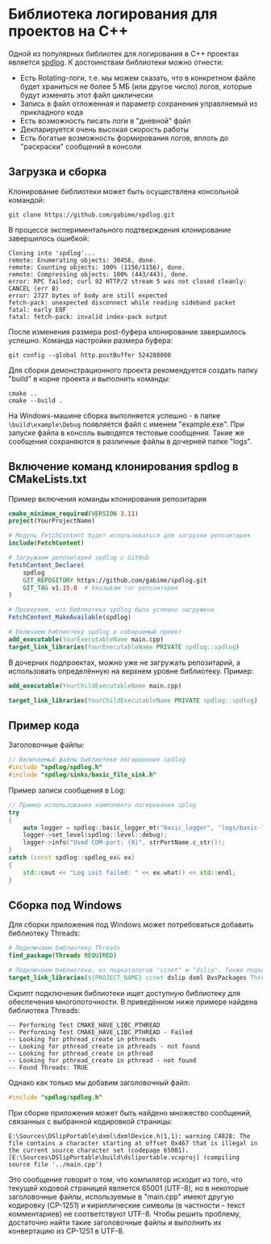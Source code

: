 # Библиотека логирования для проектов на C++

Одной из популярных библиотек для логирования в C++ проектах является [spdlog](https://github.com/gabime/spdlog). К достоинствам библиотеки можно отнести:

- Есть Rotating-логи, т.е. мы можем сказать, что в конкретном файле будет храниться не более 5 МБ (или другое число) логов, которые будут изменять этот файл циклически
- Запись в файл отложенная и параметр сохранения управляемый из прикладного кода
- Есть возможность писать логи в "дневной" файл
- Декларируется очень высокая скорость работы
- Есть богатые возможность формирования логов, вплоть до "раскраски" сообщений в консоли

## Загрузка и сборка

Клонирование библиотеки может быть осуществлена консольной командой:

```shell
git clone https://github.com/gabime/spdlog.git
```

В процессе экспериментального подтверждения клонирование завершилось ошибкой:

```output
Cloning into 'spdlog'...
remote: Enumerating objects: 30456, done.
remote: Counting objects: 100% (1156/1156), done.
remote: Compressing objects: 100% (443/443), done.
error: RPC failed; curl 92 HTTP/2 stream 5 was not closed cleanly: CANCEL (err 8)
error: 2727 bytes of body are still expected
fetch-pack: unexpected disconnect while reading sideband packet
fatal: early EOF
fatal: fetch-pack: invalid index-pack output
```

После изменения размера post-буфера клонирование завершилось успешно. Команда настройки размера буфера:

```shell
git config --global http.postBuffer 524288000
```

Для сборки демонстрационного проекта рекомендуется создать папку "build" в корне проекта и выполнить команды:

```shell
cmake ..
cmake --build .
```

На Windows-машине сборка выполняется успешно - в папке `\build\example\Debug` появляется файл с именем "example.exe". При запуске файла в консоль выводятся тестовые сообщения. Такие же сообщения сохраняются в различные файлы в дочерней папке "logs".

## Включение команд клонирования spdlog в CMakeLists.txt

Пример включения команды клонирования репозитария

```cmake
cmake_minimum_required(VERSION 3.11)
project(YourProjectName)

# Модуль FetchContent будет использоваться для загрузки репозитария
include(FetchContent)

# Загружаем репозитарий spdlog с GitHub
FetchContent_Declare(
    spdlog
    GIT_REPOSITORY https://github.com/gabime/spdlog.git
    GIT_TAG v1.15.0  # Указывам тэг репозитария
)

# Проверяем, что библиотека spdlog была успешно загружена
FetchContent_MakeAvailable(spdlog)

# Включаем библиотеку spdlog в собираемый проект
add_executable(YourExecutableName main.cpp)
target_link_libraries(YourExecutableName PRIVATE spdlog::spdlog)
```

В дочерних подпроектах, можно уже не загружать репозитарий, а использовать определённую на верхнем уровне библиотеку. Пример:

```cmake
add_executable(YourChildExecutableName main.cpp)

target_link_libraries(YourChildExecutableName PRIVATE spdlog::spdlog)
```

## Пример кода

Заголовочные файлы:

```cpp
// Включаемый файлы библиотеки логирования spdlog
#include "spdlog/spdlog.h"
#include "spdlog/sinks/basic_file_sink.h"
```

Пример записи сообщения в Log:

```cpp
// Пример использования компонента логирования splog
try
{
    auto logger = spdlog::basic_logger_mt("basic_logger", "logs/basic-log.txt");
    logger->set_level(spdlog::level::debug);
    logger->info("Used COM-port: {0}", strPortName.c_str());
}
catch (const spdlog::spdlog_ex& ex)
{
    std::cout << "Log init failed: " << ex.what() << std::endl;
}
```

## Сборка под Windows

Для сборки приложения под Windows может потребоваться добавить библиотеку Threads:

```cmake
# Подключаем библиотеку Threads
find_package(Threads REQUIRED)
```

```cmake
# Подключаем библиотеки, из подкаталогов "ccnet" и "dslip". Также подключаем библиотеки Boost и spdlog
target_link_libraries(${PROJECT_NAME} ccnet dslip dxml BvsPackages Threads::Threads spdlog::spdlog ${Boost_LIBRARIES})
```

Скрипт подключения библиотеки ищет доступную библиотеку для обеспечения многопоточности. В приведённом ниже примере найдена библиотека Threads:

```output
-- Performing Test CMAKE_HAVE_LIBC_PTHREAD
-- Performing Test CMAKE_HAVE_LIBC_PTHREAD - Failed
-- Looking for pthread_create in pthreads
-- Looking for pthread_create in pthreads - not found
-- Looking for pthread_create in pthread
-- Looking for pthread_create in pthread - not found
-- Found Threads: TRUE
```

Однако как только мы добавим заголовочный файл:

```cpp
#include "spdlog/spdlog.h"
```

При сборке приложения может быть найдено множество сообщений, связанных с выбранной кодировкой страницы:

```output
E:\Sources\DSlipPortable\dxml\dxmlDevice.h(1,1): warning C4828: The file contains a character starting at offset 0x467 that is illegal in the current source character set (codepage 65001). [E:\Sources\DSlipPortable\build\dsliportable.vcxproj] (compiling source file '../main.сpp')
```

Это сообщение говорит о том, что компилятор исходит из того, что текущей кодовой страницей является 65001 (UTF-8), но в некоторые заголовочные файлы, используемые в "main.cpp" имеют другую кодировку (CP-1251) и кириллические символы (в частности - текст комментариев) не соответствуют UTF-8. Чтобы решить проблему, достаточно найти такие заголовочные файлы и выполнить их конвертацию из CP-1251 в UTF-8.
